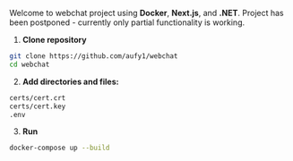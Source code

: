 Welcome to webchat project using **Docker**, **Next.js**, and **.NET**. Project has been postponed - currently only partial functionality is working.

1. **Clone repository**

```bash
git clone https://github.com/aufy1/webchat
cd webchat
```

2. **Add directories and files:**

```bash
certs/cert.crt
certs/cert.key
.env
```

3. **Run**

```bash
docker-compose up --build
```
